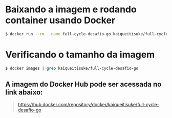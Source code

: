 # Baixando a imagem e rodando container usando Docker
```bash
$ docker run --rm --name full-cycle-desafio-go kaiqueitisuke/full-cycle-desafio-go
```

# Verificando o tamanho da imagem
```bash
$ docker images | grep kaiqueitisuke/full-cycle-desafio-go
```

## A imagem do Docker Hub pode ser acessada no link abaixo:
> https://hub.docker.com/repository/docker/kaiqueitisuke/full-cycle-desafio-go